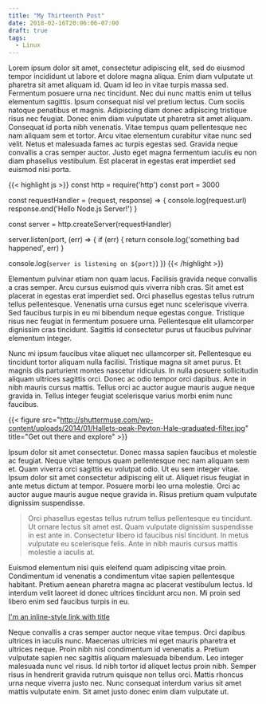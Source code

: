 ```yaml
---
title: "My Thirteenth Post"
date: 2018-02-16T20:06:06-07:00
draft: true
tags:
  - Linux
---
```


Lorem ipsum dolor sit amet, consectetur adipiscing elit, sed do eiusmod tempor incididunt ut labore et dolore magna aliqua. Enim diam vulputate ut pharetra sit amet aliquam id. Quam id leo in vitae turpis massa sed. Fermentum posuere urna nec tincidunt. Nec dui nunc mattis enim ut tellus elementum sagittis. Ipsum consequat nisl vel pretium lectus. Cum sociis natoque penatibus et magnis. Adipiscing diam donec adipiscing tristique risus nec feugiat. Donec enim diam vulputate ut pharetra sit amet aliquam. Consequat id porta nibh venenatis. Vitae tempus quam pellentesque nec nam aliquam sem et tortor. Arcu vitae elementum curabitur vitae nunc sed velit. Netus et malesuada fames ac turpis egestas sed. Gravida neque convallis a cras semper auctor. Justo eget magna fermentum iaculis eu non diam phasellus vestibulum. Est placerat in egestas erat imperdiet sed euismod nisi porta.

{{< highlight js >}}
const http = require('http')
const port = 3000

const requestHandler = (request, response) => {
  console.log(request.url)
  response.end('Hello Node.js Server!')
}

const server = http.createServer(requestHandler)

server.listen(port, (err) => {
  if (err) {
    return console.log('something bad happened', err)
  }

  console.log(`server is listening on ${port}`)
})
{{< /highlight >}}

Elementum pulvinar etiam non quam lacus. Facilisis gravida neque convallis a cras semper. Arcu cursus euismod quis viverra nibh cras. Sit amet est placerat in egestas erat imperdiet sed. Orci phasellus egestas tellus rutrum tellus pellentesque. Venenatis urna cursus eget nunc scelerisque viverra. Sed faucibus turpis in eu mi bibendum neque egestas congue. Tristique risus nec feugiat in fermentum posuere urna. Pellentesque elit ullamcorper dignissim cras tincidunt. Sagittis id consectetur purus ut faucibus pulvinar elementum integer.

 Nunc mi ipsum faucibus vitae aliquet nec ullamcorper sit. Pellentesque eu tincidunt tortor aliquam nulla facilisi. Tristique magna sit amet purus. Et magnis dis parturient montes nascetur ridiculus. In nulla posuere sollicitudin aliquam ultrices sagittis orci. Donec ac odio tempor orci dapibus. Ante in nibh mauris cursus mattis. Tellus orci ac auctor augue mauris augue neque gravida in. Tellus integer feugiat scelerisque varius morbi enim nunc faucibus.

{{< figure src="http://shuttermuse.com/wp-content/uploads/2014/01/Hallets-peak-Peyton-Hale-graduated-filter.jpg" title="Get out there and explore" >}}

Ipsum dolor sit amet consectetur. Donec massa sapien faucibus et molestie ac feugiat. Neque vitae tempus quam pellentesque nec nam aliquam sem et. Quam viverra orci sagittis eu volutpat odio. Ut eu sem integer vitae. Ipsum dolor sit amet consectetur adipiscing elit ut. Aliquet risus feugiat in ante metus dictum at tempor. Posuere morbi leo urna molestie. Orci ac auctor augue mauris augue neque gravida in. Risus pretium quam vulputate dignissim suspendisse.

> Orci phasellus egestas tellus rutrum tellus pellentesque eu tincidunt. Ut ornare lectus sit amet est. Quam vulputate dignissim suspendisse in est ante in. Consectetur libero id faucibus nisl tincidunt. In metus vulputate eu scelerisque felis. Ante in nibh mauris cursus mattis molestie a iaculis at.

Euismod elementum nisi quis eleifend quam adipiscing vitae proin. Condimentum id venenatis a condimentum vitae sapien pellentesque habitant. Pretium aenean pharetra magna ac placerat vestibulum lectus. Id interdum velit laoreet id donec ultrices tincidunt arcu non. Mi proin sed libero enim sed faucibus turpis in eu.

[I'm an inline-style link with title](https://www.google.com "Google's Homepage")

Neque convallis a cras semper auctor neque vitae tempus. Orci dapibus ultrices in iaculis nunc. Maecenas ultricies mi eget mauris pharetra et ultrices neque. Proin nibh nisl condimentum id venenatis a. Pretium vulputate sapien nec sagittis aliquam malesuada bibendum. Leo integer malesuada nunc vel risus. Id nibh tortor id aliquet lectus proin nibh. Semper risus in hendrerit gravida rutrum quisque non tellus orci. Mattis rhoncus urna neque viverra justo nec. Nunc consequat interdum varius sit amet mattis vulputate enim. Sit amet justo donec enim diam vulputate ut.


